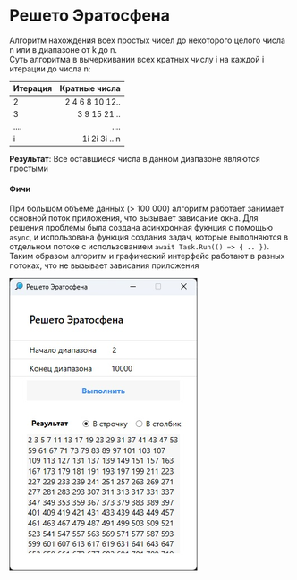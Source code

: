 # Решето Эратосфена

Алгоритм нахождения всех простых чисел до некоторого целого числа n или в диапазоне от k до n.  
Суть алгоритма в вычеркивании всех кратных числу i на каждой i итерации до числа n:  

Итерация  | Кратные числа
:-------- | -------:
2         | 2 4 6 8 10 12..
3         | 3 9 15 21 .. 
....      | ....
i         | 1i 2i 3i .. n

**Результат**: Все оставшиеся числа в данном диапазоне являются простыми

#### Фичи
При большом объеме данных (> 100 000) алгоритм работает занимает основной поток приложения, что вызывает зависание окна. 
Для решения проблемы была создана асинхронная фукнция с помощью ```async```, и использована функция создания задач, 
которые выполняются в отдельном потоке с использованием ```await Task.Run(() => { .. })```.
Таким образом алгоритм и графический интерфейс работают в разных потоках, что не вызывает зависания приложения



![preview](/preview.jpg)
